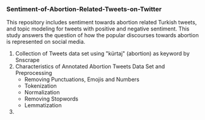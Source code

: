 ### Sentiment-of-Abortion-Related-Tweets-on-Twitter
This repository includes sentiment towards abortion related Turkish tweets, and topic modeling for tweets with positive and negative sentiment. This study answers the question of how the popular discourses towards abortion is represented on social media. 


1. Collection of Tweets data set using "kürtaj" (abortion) as keyword by Snscrape
2. Characteristics of Annotated Abortion Tweets Data Set and Preprocessing
   * Removing Punctuations, Emojis and Numbers
   * Tokenization
   * Normalization
   * Removing Stopwords
   * Lemmatization
3. 
